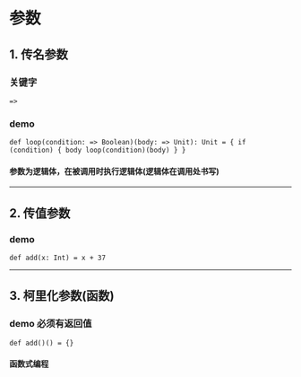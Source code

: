 # 参数
## 1. 传名参数
### 关键字
`
 =>
`
### demo
`
def loop(condition: => Boolean)(body: => Unit): Unit = {
    if (condition) {
      body
      loop(condition)(body)
    }
}
`
#### 参数为逻辑体，在被调用时执行逻辑体(逻辑体在调用处书写)
___
## 2. 传值参数

### demo
`
def add(x: Int) = x + 37
`
___
## 3. 柯里化参数(函数)
### demo 必须有返回值
`
def add()() = {}
`
#### 函数式编程